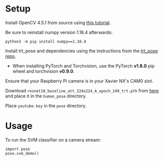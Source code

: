 # Setup

Install OpenCV 4.5.1 from source using [this tutorial](https://github.com/UMD-ENEE408I/ENEE408I_Notes_Examples/blob/main/notes/build_install_opencv_4.5.1_and_contrib_xavier_nx.md).

Be sure to reinstall numpy version 1.16.4 afterwards:
    
    python3 -m pip install numpy==1.16.4

Install trt\_pose and dependencies using the instructions from the [trt\_pose repo](https://github.com/NVIDIA-AI-IOT/trt_pose).
- When installing PyTorch and Torchvision, use the PyTorch **v1.8.0** pip wheel and torchvision **v0.9.0**.

Ensure that your Raspberry Pi camera is in your Xavier NX's CAM0 slot.

Download `resnet18_baseline_att_224x224_A_epoch_249_trt.pth` from [here](https://drive.google.com/file/d/1O_ldGB8q0xdokIa1Tb6jh8CXjP3PXSta/view?usp=sharing) and place it in the `human_pose` directory.

Place `youtube.key` in the `pose` directory.

# Usage

To run the SVM classifier on a camera stream:

    import pose
    pose.svm_demo()
